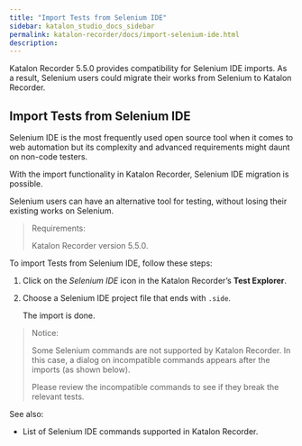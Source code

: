 ```yaml
---
title: "Import Tests from Selenium IDE"
sidebar: katalon_studio_docs_sidebar
permalink: katalon-recorder/docs/import-selenium-ide.html
description:
---
```


Katalon Recorder 5.5.0 provides compatibility for Selenium IDE imports. As a result, Selenium users could migrate their works from Selenium to Katalon Recorder.

## Import Tests from Selenium IDE

Selenium IDE is the most frequently used open source tool when it comes to web automation but its complexity and advanced requirements might daunt on non-code testers.

With the import functionality in Katalon Recorder, Selenium IDE migration is possible.

Selenium users can have an alternative tool for testing, without losing their existing works on Selenium.

> Requirements:
>
> Katalon Recorder version 5.5.0.

To import Tests from Selenium IDE, follow these steps:

1. Click on the *Selenium IDE* icon in the Katalon Recorder’s **Test Explorer**.

2. Choose a Selenium IDE project file that ends with `.side`.
    
    The import is done.

> Notice:
>
> Some Selenium commands are not supported by Katalon Recorder. In this case, a dialog on incompatible commands appears after the imports (as shown below).
>
> Please review the incompatible commands to see if they break the relevant tests.

See also:

* List of Selenium IDE commands supported in Katalon Recorder.
